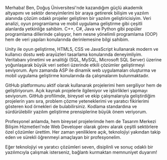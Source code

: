 Merhaba! Ben, Doğuş Üniversitesi'nde kazandığım güçlü akademik altyapımı ve sektör deneyimlerimi bir araya getirerek bilişim ve yazılım alanında çözüm odaklı projeler geliştiren bir yazılım geliştiricisiyim. Veri analizi, oyun programlama ve mobil uygulama geliştirme gibi çeşitli alanlarda yetkinliğe sahibim. C++, C#, Java ve Python gibi popüler programlama dillerinde çalışıyor, hem nesne yönelimli programlama (OOP) hem de veri yapıları konularında derinlemesine bilgi sahibim.

Unity ile oyun geliştirme, HTML5, CSS ve JavaScript kullanarak modern ve kullanıcı dostu web arayüzleri tasarlama konularında deneyimliyim. Veritabanı yönetimi ve analitiği (SQL, MySQL, Microsoft SQL Server) üzerine yoğunlaşarak büyük veri setleri üzerinde etkili çözümler geliştirmeyi seviyorum. Aynı zamanda ASP ile dinamik web uygulamaları oluşturma ve mobil uygulama geliştirme konularında da çalışmalarım bulunmaktadır.

GitHub platformunu aktif olarak kullanarak projelerimi hem sergiliyor hem de geliştiriyorum. Açık kaynak projelerle ilgileniyor ve işbirlikleri yapmayı seviyorum. GitHub profilimde, bireysel ve ekip çalışmalarıyla geliştirdiğim projelerin yanı sıra, problem çözme yeteneklerimi ve yaratıcı fikirlerimi gösteren kod örnekleri de bulabilirsiniz. Kodlama standardına ve sürdürülebilir yazılım geliştirme prensiplerine büyük önem veriyorum.

Profesyonel anlamda, hem bireysel projelerimde hem de Tasarım Merkezi Bilişim Hizmetleri'nde Web Developer olarak görev alarak çeşitli sektörlere özel çözümler ürettim. Her zaman yeniliklere açık, teknolojiyi yakından takip eden ve sürekli öğrenmeyi amaçlayan bir profesyonelim.

Eğer teknolojiyi ve yaratıcı çözümleri seven, disiplinli ve sonuç odaklı bir yazılımcıyla çalışmak isterseniz, bağlantı kurmaktan memnuniyet duyarım!
